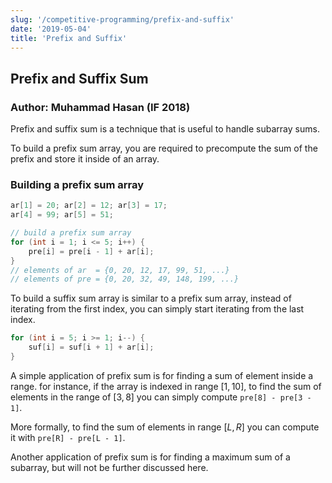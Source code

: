 ```yaml
---
slug: '/competitive-programming/prefix-and-suffix'
date: '2019-05-04'
title: 'Prefix and Suffix'
---
```


## Prefix and Suffix Sum

### Author: Muhammad Hasan (IF 2018)

Prefix and suffix sum is a technique that is useful to handle subarray sums.

To build a prefix sum array, you are required to precompute the sum of the prefix and store it inside of an array.

### Building a prefix sum array

```c++
ar[1] = 20; ar[2] = 12; ar[3] = 17;
ar[4] = 99; ar[5] = 51;

// build a prefix sum array
for (int i = 1; i <= 5; i++) {
	pre[i] = pre[i - 1] + ar[i];
}
// elements of ar  = {0, 20, 12, 17, 99, 51, ...}
// elements of pre = {0, 20, 32, 49, 148, 199, ...}
```

To build a suffix sum array is similar to a prefix sum array, instead of iterating from the first index, you can simply start iterating from the last index.

```c++
for (int i = 5; i >= 1; i--) {
	suf[i] = suf[i + 1] + ar[i];
}
```

A simple application of prefix sum is for finding a sum of element inside a range. for instance, if the array is indexed in range $[1,10]$, to find the sum of elements in the range of $[3,8]$ you can simply compute `pre[8] - pre[3 - 1]`.

More formally, to find the sum of elements in range $[L, R]$ you can compute it with `pre[R] - pre[L - 1]`.

Another application of prefix sum is for finding a maximum sum of a subarray, but will not be further discussed here.
